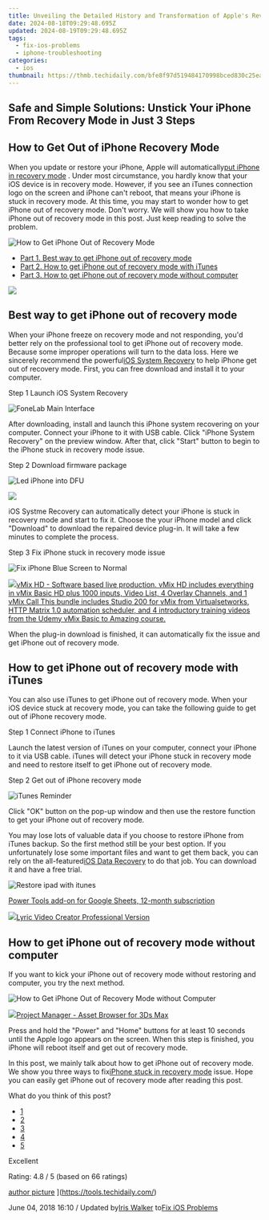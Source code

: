 ```yaml
---
title: Unveiling the Detailed History and Transformation of Apple's Revolutionary iPhone
date: 2024-08-18T09:29:48.695Z
updated: 2024-08-19T09:29:48.695Z
tags:
  - fix-ios-problems
  - iphone-troubleshooting
categories:
  - ios
thumbnail: https://thmb.techidaily.com/bfe8f97d519484170998bced830c25ea7c96c9f9fefb2b304db02c765d66484d.jpg
---
```


## Safe and Simple Solutions: Unstick Your iPhone From Recovery Mode in Just 3 Steps

## How to Get Out of iPhone Recovery Mode

 When you update or restore your iPhone, Apple will automatically[put iPhone in recovery mode](https://tools.techidaily.com/) . Under most circumstance, you hardly know that your iOS device is in recovery mode. However, if you see an iTunes connection logo on the screen and iPhone can't reboot, that means your iPhone is stuck in recovery mode. At this time, you may start to wonder how to get iPhone out of recovery mode. Don't worry. We will show you how to take iPhone out of recovery mode in this post. Just keep reading to solve the problem.

![How to Get iPhone Out of Recovery Mode](https://www.aiseesoft.com/images/feature/how-to-get-iphone-out-of-recovery-mode.jpg)

* [Part 1. Best way to get iPhone out of recovery mode](https://tools.techidaily.com/)
* [Part 2. How to get iPhone out of recovery mode with iTunes](https://tools.techidaily.com/)
* [Part 3. How to get iPhone out of recovery mode without computer](https://tools.techidaily.com/)

<!-- affiliate ads begin -->
<a href="https://shop.copernic.com/order/checkout.php?PRODS=41033101&QTY=1&AFFILIATE=108875&CART=1"><img src="https://secure.2checkout.com/images/merchant/8d30aa96e72440759f74bd2306c1fa3d/Copernic-2023-Affiliate-728x90-Elite.png" border="0"></a>
<!-- affiliate ads end -->
## Best way to get iPhone out of recovery mode

 When your iPhone freeze on recovery mode and not responding, you'd better rely on the professional tool to get iPhone out of recovery mode. Because some improper operations will turn to the data loss. Here we sincerely recommend the powerful[iOS System Recovery](https://tools.techidaily.com/aiseesoft/ios-system-recovery/) to help iPhone get out of recovery mode. First, you can free download and install it to your computer.

[](https://secure.2checkout.com/order/cart.php?PRODS=4644627&QTY=1&AFFILIATE=108875) [](https://secure.2checkout.com/order/cart.php?PRODS=4659467&QTY=1&AFFILIATE=108875)

Step 1 Launch iOS System Recovery

![FoneLab Main Interface](https://www.aiseesoft.com/images/ios-system-recovery/fonelab-main-interface.jpg)

 After downloading, install and launch this iPhone system recovering on your computer. Connect your iPhone to it with USB cable. Click "iPhone System Recovery" on the preview window. After that, click "Start" button to begin to the iPhone stuck in recovery mode issue.

Step 2 Download firmware package

![Led iPhone into DFU](https://www.aiseesoft.com/images/iphone-data-recovery/fix/download-plugin.jpg)
<!-- affiliate ads begin -->
<a href="https://secure.2checkout.com/order/checkout.php?PRODS=37100474&QTY=1&AFFILIATE=108875&CART=1"><img src="https://awario.com/images/pages/index/img-leads-1280@1x.avif" border="0"></a>
<!-- affiliate ads end -->

 iOS Systme Recovery can automatically detect your iPhone is stuck in recovery mode and start to fix it. Choose the your iPhone model and click "Download" to download the repaired device plug-in. It will take a few minutes to complete the process.

Step 3 Fix iPhone stuck in recovery mode issue

![Fix iPhone Blue Screen to Normal](https://www.aiseesoft.com/images/iphone-data-recovery/fix/repairing.jpg)
<!-- affiliate ads begin -->
<a href="https://secure.2checkout.com/order/checkout.php?PRODS=4718730&QTY=1&AFFILIATE=108875&CART=1"> <img src="https://secure.avangate.com/images/merchant/ce9a6fb2becc2d235e62b125e9260102/products/copy_vMixCallScreenshot1-large.jpg" border="0">vMix HD - Software based live production. vMix HD includes everything in vMix Basic HD plus 1000 inputs, Video List, 4 Overlay Channels, and 1 vMix Call 
This bundle includes Studio 200 for vMix from Virtualsetworks, HTTP Matrix 1.0 automation scheduler, and 4 introductory training videos from the Udemy vMix Basic to Amazing course. </a>
<!-- affiliate ads end -->

 When the plug-in download is finished, it can automatically fix the issue and get iPhone out of recovery mode.

## How to get iPhone out of recovery mode with iTunes

 You can also use iTunes to get iPhone out of recovery mode. When your iOS device stuck at recovery mode, you can take the following guide to get out of iPhone recovery mode.

Step 1 Connect iPhone to iTunes

 Launch the latest version of iTunes on your computer, connect your iPhone to it via USB cable. iTunes will detect your iPhone stuck in recovery mode and need to restore itself to get iPhone out of recovery mode.

Step 2 Get out of iPhone recovery mode

![iTunes Reminder](https://www.aiseesoft.com/images/iphone-data-recovery/itunes-reminder.jpg)

 Click "OK" button on the pop-up window and then use the restore function to get your iPhone out of recovery mode.

 You may lose lots of valuable data if you choose to restore iPhone from iTunes backup. So the first method still be your best option. If you unfortunately lose some important files and want to get them back, you can rely on the all-featured[iOS Data Recovery](https://tools.techidaily.com/aiseesoft-iphone-data-recovery/) to do that job. You can download it and have a free trial.

[](https://secure.2checkout.com/order/cart.php?PRODS=4644627&QTY=1&AFFILIATE=108875) [](https://secure.2checkout.com/order/cart.php?PRODS=4659467&QTY=1&AFFILIATE=108875)

![Restore ipad with itunes](https://www.aiseesoft.com/images/iphone-data-recovery/ipad-categories-in-fonelab.jpg)
<!-- affiliate ads begin -->
<a href="https://secure.2checkout.com/order/checkout.php?PRODS=4721564&QTY=1&AFFILIATE=108875&CART=1">Power Tools add-on for Google Sheets, 12-month subscription</a>
<!-- affiliate ads end -->

<!-- affiliate ads begin -->
<a href="https://secure.2checkout.com/order/checkout.php?PRODS=11224199&QTY=1&AFFILIATE=108875&CART=1"><img src="https://secure.avangate.com/images/merchant/e09fdffe648a30658a9657bbed7b2388/products/copy_boxshot_lyricvideo.png" border="0">Lyric Video Creator Professional Version</a>
<!-- affiliate ads end -->
## How to get iPhone out of recovery mode without computer

 If you want to kick your iPhone out of recovery mode without restoring and computer, you try the next method.

![How to Get iPhone Out of Recovery Mode without Computer](https://www.aiseesoft.com/images/feature/how-to-get-iphone-out-of-recovery-mode-without-computer.jpg)
<!-- affiliate ads begin -->
<a href="https://secure.2checkout.com/order/checkout.php?PRODS=4709458&QTY=1&AFFILIATE=108875&CART=1"><img src="https://3d-kstudio.com/wp-content/uploads/2019/10/Project-Manager-version-3-1600x900-768x419.jpg" border="0">Project Manager - Asset Browser for 3Ds Max</a>
<!-- affiliate ads end -->

 Press and hold the "Power" and "Home" buttons for at least 10 seconds until the Apple logo appears on the screen. When this step is finished, you iPhone will reboot itself and get out of recovery mode.

 In this post, we mainly talk about how to get iPhone out of recovery mode. We show you three ways to fix[iPhone stuck in recovery mode](https://tools.techidaily.com/aiseesoft-iphone-data-recovery/) issue. Hope you can easily get iPhone out of recovery mode after reading this post.

What do you think of this post?

* [1](https://tools.techidaily.com/)
* [2](https://tools.techidaily.com/)
* [3](https://tools.techidaily.com/)
* [4](https://tools.techidaily.com/)
* [5](https://tools.techidaily.com/)

Excellent

Rating: 4.8 / 5 (based on 66 ratings)

[author picture](https://www.aiseesoft.com/images/author/iris.png) ](https://tools.techidaily.com/)

 June 04, 2018 16:10 / Updated by[Iris Walker](https://tools.techidaily.com/) to[Fix iOS Problems](https://tools.techidaily.com/)

<ins class="adsbygoogle"
     style="display:block"
     data-ad-format="autorelaxed"
     data-ad-client="ca-pub-7571918770474297"
     data-ad-slot="1223367746"></ins>



<ins class="adsbygoogle"
     style="display:block"
     data-ad-client="ca-pub-7571918770474297"
     data-ad-slot="8358498916"
     data-ad-format="auto"
     data-full-width-responsive="true"></ins>



